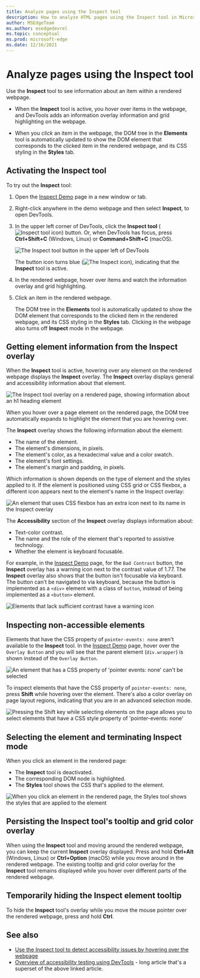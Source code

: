 ```yaml
---
title: Analyze pages using the Inspect tool
description: How to analyze HTML pages using the Inspect tool in Microsoft Edge DevTools.
author: MSEdgeTeam
ms.author: msedgedevrel
ms.topic: conceptual
ms.prod: microsoft-edge
ms.date: 12/16/2021
---
```

# Analyze pages using the Inspect tool

Use the **Inspect** tool to see information about an item within a rendered webpage.

* When the **Inspect** tool is active, you _hover_ over items in the webpage, and DevTools adds an information overlay information and grid highlighting on the webpage.

* When you _click_ an item in the webpage, the DOM tree in the **Elements** tool is automatically updated to show the DOM element that corresponds to the clicked item in the rendered webpage, and its CSS styling in the **Styles** tab.


<!-- ====================================================================== -->
## Activating the Inspect tool

To try out the **Inspect** tool:

1. Open the [Inspect Demo](https://microsoftedge.github.io/Demos/devtools-inspect) page in a new window or tab.

1. Right-click anywhere in the demo webpage and then select **Inspect**, to open DevTools.

1. In the upper left corner of DevTools, click the **Inspect tool** (![Inspect tool icon](../media/inspect-tool-icon-light-theme.png)) button.  Or, when DevTools has focus, press **Ctrl+Shift+C** (Windows, Linux) or **Command+Shift+C** (macOS).

   ![The Inspect tool button in the upper left of DevTools](images/inspect-tool-button.png)

   The button icon turns blue (![The Inspect icon](../media/inspect-tool-icon-blue-light-theme.png)), indicating that the **Inspect** tool is active.

1. In the rendered webpage, hover over items and watch the information overlay and grid highlighting.

1. Click an item in the rendered webpage.

   The DOM tree in the **Elements** tool is automatically updated to show the DOM element that corresponds to the clicked item in the rendered webpage, and its CSS styling in the **Styles** tab.  Clicking in the webpage also turns off **Inspect** mode in the webpage.


<!-- ====================================================================== -->
## Getting element information from the Inspect overlay

When the **Inspect** tool is active, hovering over any element on the rendered webpage displays the **Inspect** overlay.  The **Inspect** overlay displays general and accessibility information about that element.

![The Inspect tool overlay on a rendered page, showing information about an `h1` heading element](images/inspect-tool-padding-margin.png)

When you hover over a page element on the rendered page, the DOM tree automatically expands to highlight the element that you are hovering over.

The **Inspect** overlay shows the following information about the element:

* The name of the element.
* The element's dimensions, in pixels.
* The element's color, as a hexadecimal value and a color swatch.
* The element's font settings.
* The element's margin and padding, in pixels.

Which information is shown depends on the type of element and the styles applied to it.  If the element is positioned using CSS grid or CSS flexbox, a different icon appears next to the element's name in the Inspect overlay:

![An element that uses CSS flexbox has an extra icon next to its name in the Inspect overlay](images/inspect-tool-flexbox-element.png)

The **Accessibility** section of the **Inspect** overlay displays information about:

* Text-color contrast.
* The name and the role of the element that's reported to assistive technology.
* Whether the element is keyboard focusable.

For example, in the [Inspect Demo](https://microsoftedge.github.io/Demos/devtools-inspect) page, for the `Bad Contrast` button, the **Inspect** overlay has a warning icon next to the contrast value of 1.77.  The **Inspect** overlay also shows that the button isn't focusable via keyboard.  The button can't be navigated to via keyboard, because the button is implemented as a `<div>` element with a class of `button`, instead of being implemented as a `<button>` element.

![Elements that lack sufficient contrast have a warning icon](images/inspect-tool-bad-contrast.png)


<!-- ====================================================================== -->
## Inspecting non-accessible elements

Elements that have the CSS property of `pointer-events: none` aren't available to the **Inspect** tool.  In the [Inspect Demo](https://microsoftedge.github.io/Demos/devtools-inspect) page, hover over the `Overlay Button` and you will see that the parent element (`div.wrapper`) is shown instead of the `Overlay Button`.

![An element that has a CSS property of 'pointer events: none' can't be selected](images/inspect-tool-element-element-without-pointer-events.png)

To inspect elements that have the CSS property of `pointer-events: none`, press **Shift** while hovering over the element.  There's also a color overlay on page layout regions, indicating that you are in an advanced selection mode.

![Pressing the Shift key while selecting elements on the page allows you to select elements that have a CSS style property of 'pointer-events: none'](images/inspect-tool-with-shift.png)


<!-- ====================================================================== -->
## Selecting the element and terminating Inspect mode

When you click an element in the rendered page:

*  The **Inspect** tool is deactivated.
*  The corresponding DOM node is highlighted.
*  The **Styles** tool shows the CSS that's applied to the element.

![When you click an element in the rendered page, the Styles tool shows the styles that are applied to the element](images/inspect-tool-highlighted-styles.png)


<!-- ====================================================================== -->
## Persisting the Inspect tool's tooltip and grid color overlay
<!-- keep sync'd:
* [Persisting the Inspect tool's tooltip and grid color overlay](../accessibility/navigation.md#persisting-the-inspect-tools-tooltip-and-grid-color-overlay) in _Navigate DevTools with assistive technology_ -->

When using the **Inspect** tool and moving around the rendered webpage, you can keep the current **Inspect** overlay displayed.  Press and hold **Ctrl+Alt** (Windows, Linux) or **Ctrl+Option** (macOS) while you move around in the rendered webpage.  The existing tooltip and grid color overlay for the **Inspect** tool remains displayed while you hover over different parts of the rendered webpage.


<!-- ====================================================================== -->
## Temporarily hiding the Inspect element tooltip

To hide the **Inspect** tool's overlay while you move the mouse pointer over the rendered webpage, press and hold **Ctrl**.


<!-- ====================================================================== -->
## See also

* [Use the Inspect tool to detect accessibility issues by hovering over the webpage](../accessibility/test-inspect-tool.md)
* [Overview of accessibility testing using DevTools](../accessibility/accessibility-testing-in-devtools.md) - long article that's a superset of the above linked article.
